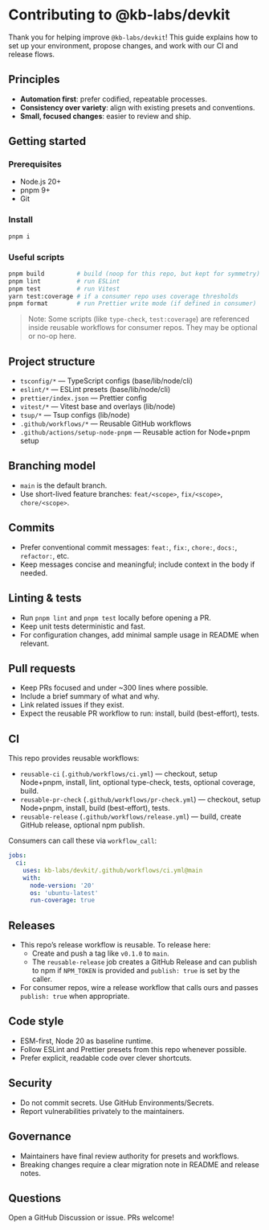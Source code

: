 # Contributing to @kb-labs/devkit

Thank you for helping improve `@kb-labs/devkit`! This guide explains how to set up your environment, propose changes, and work with our CI and release flows.

## Principles
- **Automation first**: prefer codified, repeatable processes.
- **Consistency over variety**: align with existing presets and conventions.
- **Small, focused changes**: easier to review and ship.

## Getting started

### Prerequisites
- Node.js 20+
- pnpm 9+
- Git

### Install
```bash
pnpm i
```

### Useful scripts
```bash
pnpm build         # build (noop for this repo, but kept for symmetry)
pnpm lint          # run ESLint
pnpm test          # run Vitest
yarn test:coverage # if a consumer repo uses coverage thresholds
pnpm format        # run Prettier write mode (if defined in consumer)
```

> Note: Some scripts (like `type-check`, `test:coverage`) are referenced inside reusable workflows for consumer repos. They may be optional or no-op here.

## Project structure
- `tsconfig/*` — TypeScript configs (base/lib/node/cli)
- `eslint/*` — ESLint presets (base/lib/node/cli)
- `prettier/index.json` — Prettier config
- `vitest/*` — Vitest base and overlays (lib/node)
- `tsup/*` — Tsup configs (lib/node)
- `.github/workflows/*` — Reusable GitHub workflows
- `.github/actions/setup-node-pnpm` — Reusable action for Node+pnpm setup

## Branching model
- `main` is the default branch.
- Use short-lived feature branches: `feat/<scope>`, `fix/<scope>`, `chore/<scope>`.

## Commits
- Prefer conventional commit messages: `feat:`, `fix:`, `chore:`, `docs:`, `refactor:`, etc.
- Keep messages concise and meaningful; include context in the body if needed.

## Linting & tests
- Run `pnpm lint` and `pnpm test` locally before opening a PR.
- Keep unit tests deterministic and fast.
- For configuration changes, add minimal sample usage in README when relevant.

## Pull requests
- Keep PRs focused and under ~300 lines where possible.
- Include a brief summary of what and why.
- Link related issues if they exist.
- Expect the reusable PR workflow to run: install, build (best-effort), tests.

## CI
This repo provides reusable workflows:
- `reusable-ci` (`.github/workflows/ci.yml`) — checkout, setup Node+pnpm, install, lint, optional type-check, tests, optional coverage, build.
- `reusable-pr-check` (`.github/workflows/pr-check.yml`) — checkout, setup Node+pnpm, install, build (best-effort), tests.
- `reusable-release` (`.github/workflows/release.yml`) — build, create GitHub release, optional npm publish.

Consumers can call these via `workflow_call`:
```yaml
jobs:
  ci:
    uses: kb-labs/devkit/.github/workflows/ci.yml@main
    with:
      node-version: '20'
      os: 'ubuntu-latest'
      run-coverage: true
```

## Releases
- This repo’s release workflow is reusable. To release here:
  - Create and push a tag like `v0.1.0` to `main`.
  - The `reusable-release` job creates a GitHub Release and can publish to npm if `NPM_TOKEN` is provided and `publish: true` is set by the caller.
- For consumer repos, wire a release workflow that calls ours and passes `publish: true` when appropriate.

## Code style
- ESM-first, Node 20 as baseline runtime.
- Follow ESLint and Prettier presets from this repo whenever possible.
- Prefer explicit, readable code over clever shortcuts.

## Security
- Do not commit secrets. Use GitHub Environments/Secrets.
- Report vulnerabilities privately to the maintainers.

## Governance
- Maintainers have final review authority for presets and workflows.
- Breaking changes require a clear migration note in README and release notes.

## Questions
Open a GitHub Discussion or issue. PRs welcome!
